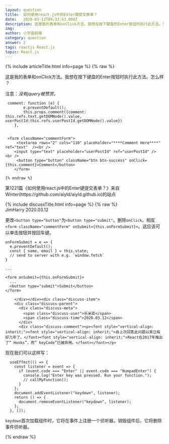 ```yaml
---
layout: question
title:  如何使用react.js中的Enter键提交表单？
date:   2020-03-12T09:33:53.000Z
description: 这是我的表单和onClick方法。我想在按下键盘的Enter按钮时执行此方法。怎么样 ？注意：没有jquery被赞赏。 comment  func...
img: 
author: 小宇宙前端
category: question
answer: 2
tags: reactjs React.js
topic: React.js
---
```

<div class="article-root">
  <div class="article">
    {% include articleTitle.html info=page %}
    {% raw %}
    <div class="article-content"><p><font style="vertical-align: inherit;"><font style="vertical-align: inherit;">这是我的表单和onClick方法。</font><font style="vertical-align: inherit;">我想在按下键盘的Enter按钮时执行此方法。</font><font style="vertical-align: inherit;">怎么样 ？</font></font></p>

<p><font style="vertical-align: inherit;"><font style="vertical-align: inherit;">注意：</font></font><em><font style="vertical-align: inherit;"><font style="vertical-align: inherit;">没有jquery被赞赏。</font></font></em></p>

<pre><code> comment: function (e) {<font></font>
        e.preventDefault();<font></font>
        this.props.comment({comment: this.refs.text.getDOMNode().value, userPostId:this.refs.userPostId.getDOMNode().value})<font></font>
    },<font></font>
<font></font>
<font></font>
 &lt;form className="commentForm"&gt;<font></font>
     &lt;textarea rows="2" cols="110" placeholder="****Comment Here****" ref="text"  /&gt;&lt;br /&gt;<font></font>
    &lt;input type="text" placeholder="userPostId" ref="userPostId" /&gt; &lt;br /&gt;<font></font>
     &lt;button type="button" className="btn btn-success" onClick={this.comment}&gt;Comment&lt;/button&gt;<font></font>
    &lt;/form&gt;<font></font>
</code></pre></div>
    {% endraw %}
  </div>
  <p class="winter_mark">第1221篇《如何使用react.js中的Enter键提交表单？》来自Winter(https://github.com/aiyld/aiyld.github.io)的站点</p>
  <div class="discuss-wrapper">
    {% include discussTitle.html info=page %}
    {% raw %}
    <div class="discuss-list">
    <div class="discuss-item">
        <div class="discuss-parent">
          <div class="discuss-meta">
            <span class="discuss-user">JimHarry</span>
            <span class="discuss-time">2020.03.12</span>
          </div>
          <div class="discuss-comment"><p><font style="vertical-align: inherit;"><font style="vertical-align: inherit;">更改</font></font><code>&lt;button type="button"</code><font style="vertical-align: inherit;"><font style="vertical-align: inherit;">为</font></font><code>&lt;button type="submit"</code><font style="vertical-align: inherit;"><font style="vertical-align: inherit;">。</font><font style="vertical-align: inherit;">删除</font></font><code>onClick</code><font style="vertical-align: inherit;"><font style="vertical-align: inherit;">。</font><font style="vertical-align: inherit;">相反</font></font><code>&lt;form className="commentForm" onSubmit={this.onFormSubmit}&gt;</code><font style="vertical-align: inherit;"><font style="vertical-align: inherit;">。</font><font style="vertical-align: inherit;">这应该可以单击按钮并按回车键。</font></font></p>

<pre><code>onFormSubmit = e =&gt; {<font></font>
  e.preventDefault();<font></font>
  const { name, email } = this.state;<font></font>
  // send to server with e.g. `window.fetch`<font></font>
}<font></font>
<font></font>
...<font></font>
<font></font>
&lt;form onSubmit={this.onFormSubmit}&gt;<font></font>
  ...<font></font>
  &lt;button type="submit"&gt;Submit&lt;/button&gt;<font></font>
&lt;/form&gt;<font></font>
</code></pre></div>
        </div></div><div class="discuss-item">
        <div class="discuss-parent">
          <div class="discuss-meta">
            <span class="discuss-user">乐米亚</span>
            <span class="discuss-time">2020.03.12</span>
          </div>
          <div class="discuss-comment"><p><font style="vertical-align: inherit;"><font style="vertical-align: inherit;">自上次回答此问题以来已有好几年了。</font><font style="vertical-align: inherit;">React在2017年推出了“ Hooks”，而“ keyCode”已被弃用。</font></font></p>

<p><font style="vertical-align: inherit;"><font style="vertical-align: inherit;">现在我们可以这样写：</font></font></p>

<pre><code>  useEffect(() =&gt; {<font></font>
    const listener = event =&gt; {<font></font>
      if (event.code === "Enter" || event.code === "NumpadEnter") {<font></font>
        console.log("Enter key was pressed. Run your function.");<font></font>
        // callMyFunction();<font></font>
      }<font></font>
    };<font></font>
    document.addEventListener("keydown", listener);<font></font>
    return () =&gt; {<font></font>
      document.removeEventListener("keydown", listener);<font></font>
    };<font></font>
  }, []);<font></font>
</code></pre>

<p><font style="vertical-align: inherit;"></font><code>keydown</code><font style="vertical-align: inherit;"><font style="vertical-align: inherit;">首次加载组件时，</font><font style="vertical-align: inherit;">它将在</font><font style="vertical-align: inherit;">事件</font><font style="vertical-align: inherit;">上注册一个侦听器</font><font style="vertical-align: inherit;">。</font><font style="vertical-align: inherit;">销毁组件后，它将删除事件侦听器。</font></font></p></div>
        </div></div>
    </div>
    {% endraw %}
  </div>
<div>
